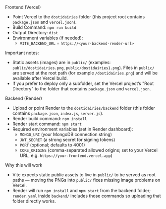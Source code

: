 Frontend (Vercel)

- Point Vercel to the `dostidairies` folder (this project root contains `package.json` and `vercel.json`).
- Build Command: `npm run build`
- Output Directory: `dist`
- Environment variables (if needed):
  - `VITE_BACKEND_URL` = `https://<your-backend-render-url>`

Important notes:
- Static assets (images) are in `public/` (examples: `public/dostidairies.png`, `public/dostidairies1.png`). Files in `public/` are served at the root path (for example `/dostidairies.png`) and will be available after Vercel build.
- If you prefer to deploy only a subfolder, set the Vercel project’s "Root Directory" to the folder that contains `package.json` and `vercel.json`.

Backend (Render)

- Upload or point Render to the `dostidairies/backend` folder (this folder contains `package.json`, `index.js`, `server.js`).
- Render build command: `npm install`
- Render start command: `npm start`
- Required environment variables (set in Render dashboard):
  - `MONGO_URI` (your MongoDB connection string)
  - `JWT_SECRET` (a strong secret for signing tokens)
  - `PORT` (optional; defaults to 4001)
  - `CORS_ORIGINS` (comma-separated allowed origins; set to your Vercel URL, e.g. `https://your-frontend.vercel.app`)

Why this will work
- Vite expects static public assets to live in `public/` to be served as root paths — moving the PNGs into `public/` fixes missing image problems on Vercel.
- Render will run `npm install` and `npm start` from the backend folder; `render.yaml` inside `backend/` includes those commands so uploading that folder directly works.
